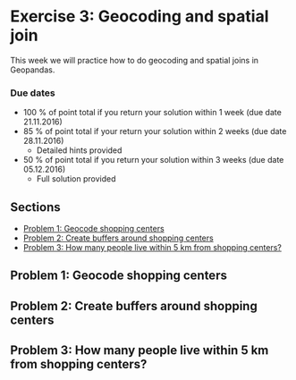 # Exercise 3: Geocoding and spatial join

This week we will practice how to do geocoding and spatial joins in Geopandas.

### Due dates
 
 - 100 % of point total if you return your solution within 1 week (due date 21.11.2016) 
 - 85 % of point total if your return your solution within 2 weeks (due date 28.11.2016)
   - Detailed hints provided
 - 50 % of point total if you return your solution within 3 weeks (due date 05.12.2016)
   - Full solution provided

## Sections

 - [Problem 1: Geocode shopping centers](#problem-1-geocode-shopping-centers)
 - [Problem 2: Create buffers around shopping centers](#problem-2-points-to-map)
 - [Problem 3: How many people live within 5 km from shopping centers?](#problem-3-movements-of-individual-user-optional-task-for-advanced-students)

## Problem 1: Geocode shopping centers

## Problem 2: Create buffers around shopping centers

## Problem 3: How many people live within 5 km from shopping centers?
